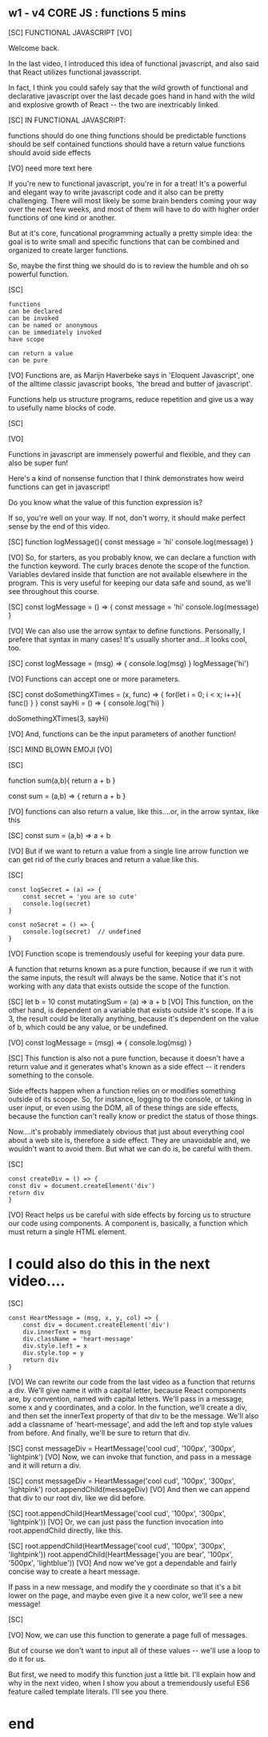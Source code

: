 ## w1 - v4 CORE JS : functions 5 mins

[SC]
FUNCTIONAL JAVASCRIPT
[VO]

Welcome back.

In the last video, I introduced this idea of functional javascript, and also said that React utilizes functional javasscript.

In fact, I think you could safely say that the wild growth of functional and declarative javascript over the last decade goes hand in hand with the wild and explosive growth of React -- the two are inextricably linked.

[SC]
IN FUNCTIONAL JAVASCRIPT:

functions should do one thing
functions should be predictable
functions should be self contained
functions should have a return value
functions should avoid side effects

[VO]
need more text here

If you're new to functional javascript, you're in for a treat! It's a powerful and elegant way to write javascript code and it also can be pretty challenging. There will most likely be some brain benders coming your way over the next few weeks, and most of them will have to do with higher order functions of one kind or another.

But at it's core, funcational programming actually a pretty simple idea: the goal is to write small and specific functions that can be combined and organized to create larger functions.

So, maybe the first thing we should do is to review the humble and oh so powerful function.

[SC]

    functions
    can be declared
    can be invoked
    can be named or anonymous
    can be immediately invoked
    have scope

    can return a value
    can be pure

[VO]
Functions are, as Marijn Haverbeke says in 'Eloquent Javascript', one of the alltime classic javascript books, 'the bread and butter of javascript'.

Functions help us structure programs, reduce repetition and give us a way to usefully name blocks of code.

[SC]

[VO]

Functions in javascript are immensely powerful and flexible, and they can also be super fun!

Here's a kind of nonsense function that I think demonstrates how weird functions can get in javascript!

Do you know what the value of this function expression is?

If so, you're well on your way. If not, don't worry, it should make perfect sense by the end of this video.

[SC]
function logMessage(){
const message = 'hi'
console.log(message)
}

[VO]
So, for starters, as you probably know, we can declare a function with the function keyword. The curly braces denote the scope of the function. Variables devlared inside that function are not available elsewhere in the program. This is very useful for keeping our data safe and sound, as we'll see throughout this course.

[SC]
const logMessage = () => {
const message = 'hi'
console.log(message)
}

[VO]
We can also use the arrow syntax to define functions. Personally, I prefere that syntax in many cases! It's usually shorter and...it looks cool, too.

[SC]
const logMessage = (msg) => {
console.log(msg)
}
logMessage('hi')

[VO]
Functions can accept one or more parameters.

[SC]
const doSomethingXTimes = (x, func) => {
for(let i = 0; i < x; i++){
func()
}
}
const sayHi = () => {
console.log('hi)
}

doSomethingXTimes(3, sayHi)

[VO]
And, functions can be the input parameters of another function!

[SC]
MIND BLOWN EMOJI
[VO]

[SC]

function sum(a,b){
return a + b
}

const sum = (a,b) => {
return a + b
}

[VO]
functions can also return a value, like this....or, in the arrow syntax, like this

[SC]
const sum = (a,b) => a + b

[VO]
But if we want to return a value from a single line arrow function we can get rid of the curly braces and return a value like this.

[SC]

    const logSecret = (a) => {
        const secret = 'you are so cute'
        console.log(secret)
    }

    const noSecret = () => {
        console.log(secret)  // undefined
    }

[VO]
Function scope is tremendously useful for keeping your data pure.

A function that returns known as a pure function, because if we run it with the same inputs, the result will always be the same. Notice that it's not working with any data that exists outside the scope of the function.

[SC]
let b = 10
const mutatingSum = (a) => a + b
[VO]
This function, on the other hand, is dependent on a variable that exists outside it's scope. If a is 3, the result could be literally anything, because it's dependent on the value of b, which could be any value, or be undefined.

[VO]
const logMessage = (msg) => {
console.log(msg)
}

[SC]
This function is also not a pure function, because it doesn't have a return value and it generates what's known as a side effect -- it renders something to the console.

Side effects happen when a function relies on or modifies something outside of its scoope. So, for instance, logging to the console, or taking in user input, or even using the DOM, all of these things are side effects, because the function can't really know or predict the status of those things.

Now....it's probably immediately obvious that just about everything cool about a web site is, therefore a side effect. They are unavoidable and, we wouldn't want to avoid them. But what we can do is, be careful with them.

[SC]

    const createDiv = () => {
    const div = document.createElement('div')
    return div
    }

[VO]
React helps us be careful with side effects by forcing us to structure our code using components. A component is, basically, a function which must return a single HTML element.

# I could also do this in the next video....

[SC]

    const HeartMessage = (msg, x, y, col) => {
        const div = document.createElement('div')
        div.innerText = msg
        div.className = 'heart-message'
        div.style.left = x
        div.style.top = y
        return div
    }

[VO]
We can rewrite our code from the last video as a function that returns a div. We'll give name it with a capital letter, because React components are, by convention, named with capital letters. We'll pass in a message, some x and y coordinates, and a color. In the function, we'll create a div, and then set the innerText property of that div to be the message.
We'll also add a classname of 'heart-message', and add the left and top style values from before. And finally, we'll be sure to return that div.

[SC]
const messageDiv = HeartMessage('cool cud', '100px', '300px', 'lightpink')
[VO]
Now, we can invoke that function, and pass in a message and it will return a div.

[SC]
const messageDiv = HeartMessage('cool cud', '100px', '300px', 'lightpink')
root.appendChild(messageDiv)
[VO]
And then we can append that div to our root div, like we did before.

[SC]
root.appendChild(HeartMessage('cool cud', '100px', '300px', 'lightpink'))
[VO]
Or, we can just pass the function invocation into root.appendChild directly, like this.

[SC]
root.appendChild(HeartMessage('cool cud', '100px', '300px', 'lightpink'))
root.appendChild(HeartMessage('you are bear', '100px', '500px', 'lightblue'))
[VO]
And now we've got a dependable and fairly concise way to create a heart message.

If pass in a new message, and modify the y coordinate so that it's a bit lower on the page, and maybe even give it a new color, we'll see a new message!

[SC]

[VO]
Now, we can use this function to generate a page full of messages.

But of course we don't want to input all of these values -- we'll use a loop to do it for us.

But first, we need to modify this function just a little bit. I'll explain how and why in the next video, when I show you about a tremendously useful ES6 feature called template literals. I'll see you there.

# end
